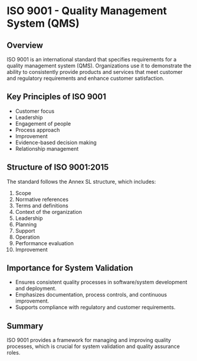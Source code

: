 # ISO 9001 - Quality Management System (QMS)

## Overview
ISO 9001 is an international standard that specifies requirements for a quality management system (QMS). Organizations use it to demonstrate the ability to consistently provide products and services that meet customer and regulatory requirements and enhance customer satisfaction.

## Key Principles of ISO 9001
- Customer focus
- Leadership
- Engagement of people
- Process approach
- Improvement
- Evidence-based decision making
- Relationship management

## Structure of ISO 9001:2015
The standard follows the Annex SL structure, which includes:
1. Scope
2. Normative references
3. Terms and definitions
4. Context of the organization
5. Leadership
6. Planning
7. Support
8. Operation
9. Performance evaluation
10. Improvement

## Importance for System Validation
- Ensures consistent quality processes in software/system development and deployment.
- Emphasizes documentation, process controls, and continuous improvement.
- Supports compliance with regulatory and customer requirements.

## Summary
ISO 9001 provides a framework for managing and improving quality processes, which is crucial for system validation and quality assurance roles.
